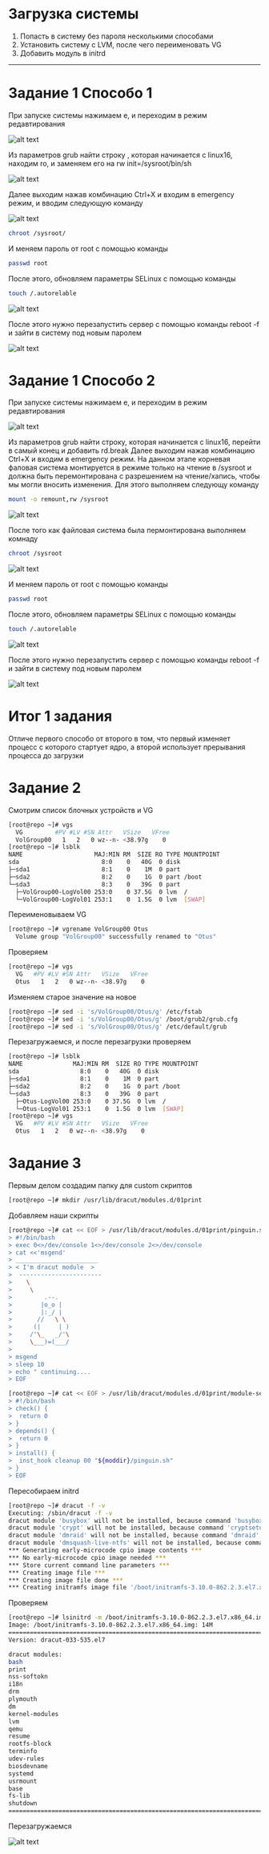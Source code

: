 # **Загрузка системы**
1. Попасть в систему без пароля несколькими способами
2. Установить систему с LVM, после чего переименовать VG
3. Добавить модуль в initrd

------------

# **Задание 1 Способо 1**

При запуске системы нажимаем e, и переходим в режим редавтирования

![alt text](https://github.com/ProVitSer/otus-Linux/blob/master/Homework-7/images/1.png)

Из параметров grub найти строку , которая начинается с linux16, находим ro, и заменяем его на rw init=/sysroot/bin/sh


![alt text](https://github.com/ProVitSer/otus-Linux/blob/master/Homework-7/images/2.png)

Далее выходим нажав комбинацию Ctrl+X и входим в emergency режим, и вводим следующую команду

![alt text](https://github.com/ProVitSer/otus-Linux/blob/master/Homework-7/images/3.png)

```bash
chroot /sysroot/
```
И меняем пароль от root с помощью команды 

```bash
passwd root
```

После этого, обновляем параметры SELinux  с помощью команды 
```bash
touch /.autorelable
```

![alt text](https://github.com/ProVitSer/otus-Linux/blob/master/Homework-7/images/4.png)

После этого нужно перезапустить сервер с помощью команды reboot -f и зайти в систему под новым паролем

![alt text](https://github.com/ProVitSer/otus-Linux/blob/master/Homework-7/images/5.png)



# **Задание 1 Способо 2**

При запуске системы нажимаем e, и переходим в режим редавтирования

![alt text](https://github.com/ProVitSer/otus-Linux/blob/master/Homework-7/images/1-1.png)

Из параметров grub найти строку, которая начинается с linux16, перейти в самый конец и добавить rd.break
Далее выходим нажав комбинацию Ctrl+X и входим в emergency режим. На данном этапе корневая фаловая система монтируется в режиме только на чтение в /sysroot и должна быть перемонтирована с разрешением на чтение/хапись, чтобы мы могли вносить изменения. Для этого выполняем следующу команду

```bash
mount -o remount,rw /sysroot
```

![alt text](https://github.com/ProVitSer/otus-Linux/blob/master/Homework-7/images/1-3.png)


После того как файловая система была пермонтирована выполняем комнаду 

```bash
chroot /sysroot
```
![alt text](https://github.com/ProVitSer/otus-Linux/blob/master/Homework-7/images/1-4.png)

И меняем пароль от root с помощью команды 

```bash
passwd root
```
После этого, обновляем параметры SELinux  с помощью команды 

```bash
touch /.autorelable
```
![alt text](https://github.com/ProVitSer/otus-Linux/blob/master/Homework-7/images/1-5.png)

После этого нужно перезапустить сервер с помощью команды reboot -f и зайти в систему под новым паролем

![alt text](https://github.com/ProVitSer/otus-Linux/blob/master/Homework-7/images/1-6.png)


# **Итог 1 задания**

Отличе первого способо от второго в том, что первый изменяет процесс с которого стартует ядро, а второй использует прерывания процесса до загрузки


# **Задание 2**

Смотрим список блочных устройств и VG

```bash
[root@repo ~]# vgs
  VG         #PV #LV #SN Attr   VSize   VFree
  VolGroup00   1   2   0 wz--n- <38.97g    0 
[root@repo ~]# lsblk 
NAME                    MAJ:MIN RM  SIZE RO TYPE MOUNTPOINT
sda                       8:0    0   40G  0 disk 
├─sda1                    8:1    0    1M  0 part 
├─sda2                    8:2    0    1G  0 part /boot
└─sda3                    8:3    0   39G  0 part 
  ├─VolGroup00-LogVol00 253:0    0 37.5G  0 lvm  /
  └─VolGroup00-LogVol01 253:1    0  1.5G  0 lvm  [SWAP]
```

Переименовываем VG
```bash
[root@repo ~]# vgrename VolGroup00 Otus
  Volume group "VolGroup00" successfully renamed to "Otus"
```

Проверяем
```bash
[root@repo ~]# vgs
  VG   #PV #LV #SN Attr   VSize   VFree
  Otus   1   2   0 wz--n- <38.97g    0 
```

Изменяем старое значение на новое
```bash
[root@repo ~]# sed -i 's/VolGroup00/Otus/g' /etc/fstab 
[root@repo ~]# sed -i 's/VolGroup00/Otus/g' /boot/grub2/grub.cfg 
[root@repo ~]# sed -i 's/VolGroup00/Otus/g' /etc/default/grub 
```

Перезагружаемся, и после перезагрузки проверяем
```bash
[root@repo ~]# lsblk 
NAME              MAJ:MIN RM  SIZE RO TYPE MOUNTPOINT
sda                 8:0    0   40G  0 disk 
├─sda1              8:1    0    1M  0 part 
├─sda2              8:2    0    1G  0 part /boot
└─sda3              8:3    0   39G  0 part 
  ├─Otus-LogVol00 253:0    0 37.5G  0 lvm  /
  └─Otus-LogVol01 253:1    0  1.5G  0 lvm  [SWAP]
[root@repo ~]# vgs
  VG   #PV #LV #SN Attr   VSize   VFree
  Otus   1   2   0 wz--n- <38.97g    0 
```

# **Задание 3**

Первым делом создадим папку для custom скриптов
```bash
[root@repo ~]# mkdir /usr/lib/dracut/modules.d/01print
```

Добавляем наши скрипты
```bash
[root@repo ~]# cat << EOF > /usr/lib/dracut/modules.d/01print/pinguin.sh
> #!/bin/bash
> exec 0<>/dev/console 1<>/dev/console 2<>/dev/console
> cat <<'msgend' 
> _______________________
> < I'm dracut module  >
>  -----------------------
>    \
>     \
>         .--.
>        |o_o |
>        |:_/ |
>       //   \ \
>      (|     | )
>     /'\_   _/'\
>     \___)=(___/
> 
> msgend
> sleep 10
> echo " continuing.... 
> EOF
```
```bash
[root@repo ~]# cat << EOF > /usr/lib/dracut/modules.d/01print/module-setup.sh
> #!/bin/bash
> check() {
>  return 0
> }
> depends() {
>  return 0
> }
> install() {
>  inst_hook cleanup 00 "${moddir}/pinguin.sh"
> } 
> EOF
```

Пересобираем initrd
```bash
[root@repo ~]# dracut -f -v
Executing: /sbin/dracut -f -v
dracut module 'busybox' will not be installed, because command 'busybox' could not be found!
dracut module 'crypt' will not be installed, because command 'cryptsetup' could not be found!
dracut module 'dmraid' will not be installed, because command 'dmraid' could not be found!
dracut module 'dmsquash-live-ntfs' will not be installed, because command 'ntfs-3g' could not be found!
*** Generating early-microcode cpio image contents ***
*** No early-microcode cpio image needed ***
*** Store current command line parameters ***
*** Creating image file ***
*** Creating image file done ***
*** Creating initramfs image file '/boot/initramfs-3.10.0-862.2.3.el7.x86_64.img' done ***
```

Проверяем
```bash
[root@repo ~]# lsinitrd -m /boot/initramfs-3.10.0-862.2.3.el7.x86_64.img 
Image: /boot/initramfs-3.10.0-862.2.3.el7.x86_64.img: 14M
========================================================================
Version: dracut-033-535.el7

dracut modules:
bash
print
nss-softokn
i18n
drm
plymouth
dm
kernel-modules
lvm
qemu
resume
rootfs-block
terminfo
udev-rules
biosdevname
systemd
usrmount
base
fs-lib
shutdown
========================================================================
```

Перезагружаемся

![alt text](https://github.com/ProVitSer/otus-Linux/blob/master/Homework-7/images/3-1.png)
